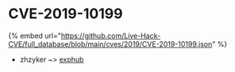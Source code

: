 # CVE-2019-10199
{% embed url="https://github.com/Live-Hack-CVE/full_database/blob/main/cves/2019/CVE-2019-10199.json" %}

* zhzyker ~> [exphub](https://www.alice-snow.ru/2019/database/cve-2019-10199/exphub-zhzyker)